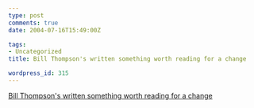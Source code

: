 ```yaml
---
type: post
comments: true
date: 2004-07-16T15:49:00Z

tags:
- Uncategorized
title: Bill Thompson's written something worth reading for a change

wordpress_id: 315
---
```


[Bill Thompson's written something worth reading for a change](http://news.bbc.co.uk/1/hi/technology/3899685.stm)

